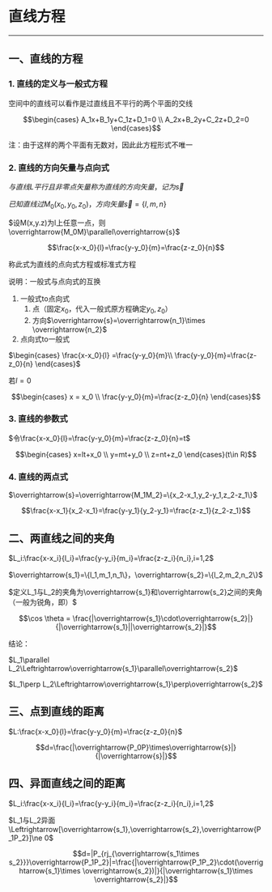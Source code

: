 # 直线方程

---

## 一、直线的方程

### 1. 直线的定义与一般式方程

空间中的直线可以看作是过直线且不平行的两个平面的交线

$$\begin{cases}
A_1x+B_1y+C_1z+D_1=0 \\
A_2x+B_2y+C_2z+D_2=0 
\end{cases}$$

注：由于这样的两个平面有无数对，因此此方程形式不唯一

### 2. 直线的方向矢量与点向式

$与直线L平行且非零点矢量称为直线的方向矢量，记为\overrightarrow{s}$

$已知直线过M_0(x_0,y_0,z_0)，方向矢量\overrightarrow{s}=\{l,m,n\}$

$设M(x,y.z)为l上任意一点，则\overrightarrow{M_0M}\parallel\overrightarrow{s}$

$$\frac{x-x_0}{l}=\frac{y-y_0}{m}=\frac{z-z_0}{n}$$

称此式为直线的点向式方程或标准式方程

说明：一般式与点向式的互换

1. 一般式to点向式
   1. 点（固定$x_0$，代入一般式原方程确定$y_0,z_0）$
   2. 方向$\overrightarrow{s}=\overrightarrow{n_1}\times \overrightarrow{n_2}$
2. 点向式to一般式

$\begin{cases}
\frac{x-x_0}{l} =\frac{y-y_0}{m}\\
\frac{y-y_0}{m}=\frac{z-z_0}{n}
\end{cases}$

若$l=0$

$$\begin{cases}
x = x_0 \\
\frac{y-y_0}{m}=\frac{z-z_0}{n}
\end{cases}$$

### 3. 直线的参数式

$令\frac{x-x_0}{l}=\frac{y-y_0}{m}=\frac{z-z_0}{n}=t$

$$\begin{cases}
x=lt+x_0 \\
y=mt+y_0 \\
z=nt+z_0
\end{cases}(t\in R)$$

### 4. 直线的两点式

$\overrightarrow{s}=\overrightarrow{M_1M_2}=\{x_2-x_1,y_2-y_1,z_2-z_1\}$

$$\frac{x-x_1}{x_2-x_1}=\frac{y-y_1}{y_2-y_1}=\frac{z-z_1}{z_2-z_1}$$

## 二、两直线之间的夹角

$L_i:\frac{x-x_i}{l_i}=\frac{y-y_i}{m_i}=\frac{z-z_i}{n_i},i=1,2$

$\overrightarrow{s_1}=\{l_1,m_1,n_1\}，\overrightarrow{s_2}=\{l_2,m_2,n_2\}$

$定义L_1与L_2的夹角为\overrightarrow{s_1}和\overrightarrow{s_2}之间的夹角（一般为锐角，即）$

$$\cos \theta = \frac{|\overrightarrow{s_1}\cdot\overrightarrow{s_2}|}{|\overrightarrow{s_1}||\overrightarrow{s_2}|}$$

结论：

$L_1\parallel L_2\Leftrightarrow\overrightarrow{s_1}\parallel\overrightarrow{s_2}$

$L_1\perp L_2\Leftrightarrow\overrightarrow{s_1}\perp\overrightarrow{s_2}$

## 三、点到直线的距离

$L:\frac{x-x_0}{l}=\frac{y-y_0}{m}=\frac{z-z_0}{n}$

$$d=\frac{|\overrightarrow{P_0P}\times\overrightarrow{s}|}{|\overrightarrow{s}|}$$

## 四、异面直线之间的距离

$L_i:\frac{x-x_i}{l_i}=\frac{y-y_i}{m_i}=\frac{z-z_i}{n_i},i=1,2$

$L_1与L_2异面\Leftrightarrow[\overrightarrow{s_1},\overrightarrow{s_2},\overrightarrow{P_1P_2}]\ne 0$

$$d=|P_{rj_{\overrightarrow{s_1\times s_2}}}\overrightarrow{P_1P_2}|=\frac{|\overrightarrow{P_1P_2}\cdot(\overrightarrow{s_1}\times \overrightarrow{s_2})|}{|\overrightarrow{s_1}\times \overrightarrow{s_2}|}$$

